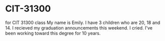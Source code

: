 # CIT-31300
for CIT 31300 class
My name is Emily. I have 3 children who are 20, 18 and 14. I recieved my graduation announcements this weekend. I cried. I've been working toward this degree for 10 years. 
